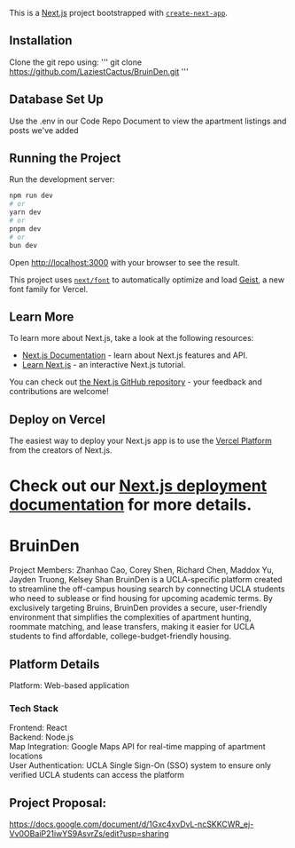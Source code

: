 This is a [Next.js](https://nextjs.org) project bootstrapped with [`create-next-app`](https://nextjs.org/docs/app/api-reference/cli/create-next-app).

## Installation

Clone the git repo using:
'''
git clone https://github.com/LaziestCactus/BruinDen.git
'''

## Database Set Up
Use the .env in our Code Repo Document to view the apartment listings and posts we've added

## Running the Project

Run the development server:

```bash
npm run dev
# or
yarn dev
# or
pnpm dev
# or
bun dev
```

Open [http://localhost:3000](http://localhost:3000) with your browser to see the result.

This project uses [`next/font`](https://nextjs.org/docs/app/building-your-application/optimizing/fonts) to automatically optimize and load [Geist](https://vercel.com/font), a new font family for Vercel.

## Learn More

To learn more about Next.js, take a look at the following resources:

- [Next.js Documentation](https://nextjs.org/docs) - learn about Next.js features and API.
- [Learn Next.js](https://nextjs.org/learn) - an interactive Next.js tutorial.

You can check out [the Next.js GitHub repository](https://github.com/vercel/next.js) - your feedback and contributions are welcome!

## Deploy on Vercel

The easiest way to deploy your Next.js app is to use the [Vercel Platform](https://vercel.com/new?utm_medium=default-template&filter=next.js&utm_source=create-next-app&utm_campaign=create-next-app-readme) from the creators of Next.js.

Check out our [Next.js deployment documentation](https://nextjs.org/docs/app/building-your-application/deploying) for more details.
=======
# BruinDen
Project Members: Zhanhao Cao, Corey Shen, Richard Chen, Maddox Yu, Jayden Truong, Kelsey Shan
BruinDen is a UCLA-specific platform created to streamline the off-campus housing search by connecting UCLA students who need to sublease or find housing for upcoming academic terms. By exclusively targeting Bruins, BruinDen provides a secure, user-friendly environment that simplifies the complexities of apartment hunting, roommate matching, and lease transfers, making it easier for UCLA students to find affordable, college-budget-friendly housing.
## Platform Details
Platform: Web-based application
### Tech Stack
Frontend: React  
Backend: Node.js  
Map Integration: Google Maps API for real-time mapping of apartment locations  
User Authentication: UCLA Single Sign-On (SSO) system to ensure only verified UCLA students can access the platform
## Project Proposal:
https://docs.google.com/document/d/1Gxc4xvDvL-ncSKKCWR_ej-Vv0OBaiP21iwYS9AsvrZs/edit?usp=sharing 
